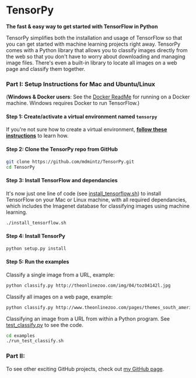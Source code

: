 # TensorPy

**The fast & easy way to get started with TensorFlow in Python**

TensorPy simplifies both the installation and usage of TensorFlow so that you can get started with machine learning projects right away. TensorPy comes with a Python library that allows you to classify images directly from the web so that you don't have to worry about downloading and managing image files. There's even a built-in library to locate all images on a web page and classify them together.


### Part I: Setup Instructions for Mac and Ubuntu/Linux

(**Windows & Docker users**: See the [Docker ReadMe](https://github.com/mdmintz/TensorPy/blob/master/docker/ReadMe.md) for running on a Docker machine. Windows requires Docker to run TensorFlow.)

#### **Step 1:** Create/activate a virtual environment named ``tensorpy``

If you're not sure how to create a virtual environment, **[follow these instructions](https://github.com/mdmintz/TensorPy/blob/master/help_docs/virtualenv_instructions.md)** to learn how.

#### **Step 2:** Clone the TensorPy repo from GitHub

```bash
git clone https://github.com/mdmintz/TensorPy.git
cd TensorPy
```

#### **Step 3:** Install TensorFlow and dependancies

It's now just one line of code (see [install_tensorflow.sh](https://github.com/mdmintz/TensorPy/blob/master/install_tensorflow.sh)) to install TensorFlow on your Mac or Linux machine, with all required dependancies, which includes the Imagenet database for classifying images using machine learning.

```bash
./install_tensorflow.sh
```

#### **Step 4:** Install TensorPy

```bash
python setup.py install
```

#### **Step 5:** Run the examples

Classify a single image from a URL, example:

```bash
python classify.py http://theonlinezoo.com/img/04/toz04142l.jpg
```

Classify all images on a web page, example:

```bash
python classify.py http://www.theonlinezoo.com/pages/themes_south_american_animals.html
```

Classifying an image from a URL from within a Python program. See [test_classify.py](https://github.com/mdmintz/TensorPy/blob/master/examples/test_classify.py) to see the code.

```bash
cd examples
./run_test_classify.sh
```

### Part II:

To see other exciting GitHub projects, check out [my GitHub page](https://github.com/mdmintz/).
